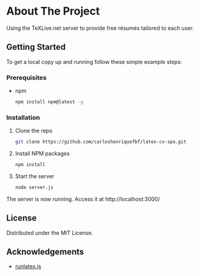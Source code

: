 # About The Project

Using the TeXLive.net server to provide free résumés tailored to each user.

## Getting Started

To get a local copy up and running follow these simple example steps:

### Prerequisites

* npm
  ```sh
  npm install npm@latest -g
  ```

### Installation

1. Clone the repo
   ```sh
   git clone https://github.com/carloshenriquefbf/latex-cv-spa.git
   ```
3. Install NPM packages
   ```sh
   npm install
   ```
4. Start the server
   ```sh
   node server.js
   ```
The server is now running. Access it at http://localhost:3000/   
  
## License

Distributed under the MIT License.

## Acknowledgements

* [runlatex.js](https://github.com/learnlatex/learnlatex.github.io)
